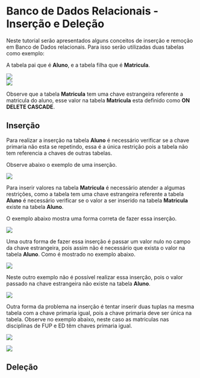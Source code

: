 # Banco de Dados Relacionais - Inserção e Deleção

Neste tutorial serão apresentados  alguns conceitos de inserção e remoção em Banco de Dados relacionais. Para isso serão utilizadas duas tabelas como exemplo:

A tabela  pai que é **Aluno**, e a tabela filha que é **Matricula**.

![](https://github.com/ciencia-de-dados-pratica/GEAM-basico/blob/master/2020/Bruno%20Banco%20de%20Dados%20Relacionais-Inser%C3%A7%C3%A3o%20e%20Dele%C3%A7%C3%A3o/Imagens/Imagem%201.png)  
![](https://github.com/ciencia-de-dados-pratica/GEAM-basico/blob/master/2020/Bruno%20Banco%20de%20Dados%20Relacionais-Inser%C3%A7%C3%A3o%20e%20Dele%C3%A7%C3%A3o/Imagens/Imagem%202.png)

Observe que a tabela **Matricula** tem uma chave estrangeira referente a matricula do aluno, esse valor na tabela **Matricula** esta definido como **ON DELETE CASCADE**.

## Inserção
Para realizar a inserção na tabela **Aluno** é necessário verificar se a chave primaria não esta se repetindo, essa é a única restrição pois a tabela não tem referencia a chaves de outras tabelas.

Observe abaixo o exemplo de uma inserção.

![](https://github.com/ciencia-de-dados-pratica/GEAM-basico/blob/master/2020/Bruno%20Banco%20de%20Dados%20Relacionais-Inser%C3%A7%C3%A3o%20e%20Dele%C3%A7%C3%A3o/Imagens/Imagem%203.png)

Para inserir valores na tabela **Matricula** é necessário atender a algumas restrições, como a  tabela tem uma chave estrangeira referente a tabela **Aluno** é necessário verificar se o valor a ser inserido na tabela **Matricula** existe na tabela **Aluno**.

O exemplo abaixo mostra uma forma correta de fazer essa inserção.

![](https://github.com/ciencia-de-dados-pratica/GEAM-basico/blob/master/2020/Bruno%20Banco%20de%20Dados%20Relacionais-Inser%C3%A7%C3%A3o%20e%20Dele%C3%A7%C3%A3o/Imagens/Imagem%205.png)

Uma outra forma de fazer essa inserção é passar um valor nulo no campo da chave estrangeira, pois assim não é necessário que exista o valor na tabela **Aluno**. Como é mostrado no exemplo abaixo.


![](https://github.com/ciencia-de-dados-pratica/GEAM-basico/blob/master/2020/Bruno%20Banco%20de%20Dados%20Relacionais-Inser%C3%A7%C3%A3o%20e%20Dele%C3%A7%C3%A3o/Imagens/Imagem%206.png)

Neste outro exemplo não é possível realizar essa inserção, pois o valor passado na chave estrangeira não existe na tabela **Aluno**.

![](https://github.com/ciencia-de-dados-pratica/GEAM-basico/blob/master/2020/Bruno%20Banco%20de%20Dados%20Relacionais-Inser%C3%A7%C3%A3o%20e%20Dele%C3%A7%C3%A3o/Imagens/Imagem%204.png)

Outra forma da problema na inserção é tentar inserir duas tuplas na mesma tabela com  a chave primaria igual, pois a chave primaria deve ser única na tabela. Observe no exemplo abaixo, neste caso as matriculas nas disciplinas de FUP e ED têm chaves primaria igual.

![](https://github.com/ciencia-de-dados-pratica/GEAM-basico/blob/master/2020/Bruno%20Banco%20de%20Dados%20Relacionais-Inser%C3%A7%C3%A3o%20e%20Dele%C3%A7%C3%A3o/Imagens/Imagem%205.png)

![](https://github.com/ciencia-de-dados-pratica/GEAM-basico/blob/master/2020/Bruno%20Banco%20de%20Dados%20Relacionais-Inser%C3%A7%C3%A3o%20e%20Dele%C3%A7%C3%A3o/Imagens/Imagem%207.png)

## Deleção
